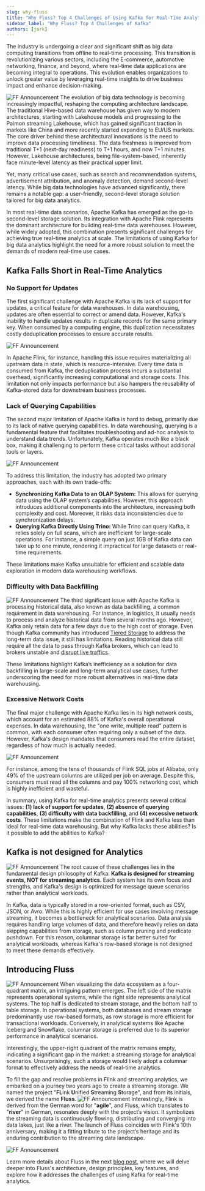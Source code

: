 ```yaml
---
slug: why-fluss
title: "Why Fluss? Top 4 Challenges of Using Kafka for Real-Time Analytics"
sidebar_label: "Why Fluss? Top 4 Challenges of Kafka"
authors: [jark]
---
```


The industry is undergoing a clear and significant shift as big data computing transitions from offline to real-time processing.
This transition is revolutionizing various sectors, including the E-commerce, automotive networking, finance, and beyond,
where real-time data applications are becoming integral to operations. This evolution enables organizations to unlock greater
value by leveraging real-time insights to drive business impact and enhance decision-making.

<!-- truncate -->

![FF Announcement](assets/why_fluss/img1.jpg)
The evolution of big data technology is becoming increasingly impactful, reshaping the computing architecture landscape.
The traditional Hive-based data warehouse has given way to modern architectures, starting with Lakehouse models and progressing
to the Paimon streaming Lakehouse, which has gained significant traction in markets like China and more recently started expanding to EU/US markets.
The core driver behind these architectural innovations is the need to improve data processing timeliness. The data freshness is improved from traditional
T+1 (next-day readiness) to T+1 hours, and now T+1 minutes. However, Lakehouse architectures, being file-system-based,
inherently face minute-level latency as their practical upper limit.

Yet, many critical use cases, such as search and recommendation systems, advertisement attribution, and anomaly detection, demand second-level latency.
While big data technologies have advanced significantly, there remains a notable gap: a user-friendly, second-level storage solution tailored for big data analytics.

In most real-time data scenarios, Apache Kafka has emerged as the go-to second-level storage solution. Its integration with Apache Flink represents the dominant architecture for building real-time data warehouses. However, while widely adopted, this combination presents significant challenges for achieving true real-time analytics at scale. The limitations of using Kafka for big data analytics highlight the need for a more robust solution to meet the demands of modern real-time use cases.

## Kafka Falls Short in Real-Time Analytics

### No Support for Updates

The first significant challenge with Apache Kafka is its lack of support for updates, a critical feature for data warehouses. In data warehousing, updates are often essential to correct or amend data. However, Kafka's inability to handle updates results in duplicate records for the same primary key. When consumed by a computing engine, this duplication necessitates costly deduplication processes to ensure accurate results.

![FF Announcement](assets/why_fluss/img2.jpg)

In Apache Flink, for instance, handling this issue requires materializing all upstream data in state, which is resource-intensive. Every time data is consumed from Kafka, the deduplication process incurs a substantial overhead, significantly increasing computational and storage costs. This limitation not only impacts performance but also hampers the reusability of Kafka-stored data for downstream business processes.

### Lack of Querying Capabilities

The second major limitation of Apache Kafka is hard to debug, primarily due to its lack of native querying capabilities. In data warehousing, querying is a fundamental feature that facilitates troubleshooting and ad-hoc analysis to understand data trends. Unfortunately, Kafka operates much like a black box, making it challenging to perform these critical tasks without additional tools or layers.

![FF Announcement](assets/why_fluss/img3.jpg)

To address this limitation, the industry has adopted two primary approaches, each with its own trade-offs:

- **Synchronizing Kafka Data to an OLAP System:** This allows for querying data using the OLAP system’s capabilities. However, this approach introduces additional components into the architecture, increasing both complexity and cost. Moreover, it risks data inconsistencies due to synchronization delays. 
- **Querying Kafka Directly Using Trino:** While Trino can query Kafka, it relies solely on full scans, which are inefficient for large-scale operations. For instance, a simple query on just 1GB of Kafka data can take up to one minute, rendering it impractical for large datasets or real-time requirements.

These limitations make Kafka unsuitable for efficient and scalable data exploration in modern data warehousing workflows.

### Difficulty with Data Backfilling

![FF Announcement](assets/why_fluss/img4.jpg)
The third significant issue with Apache Kafka is processing historical data, also known as data backfilling, a common requirement in data warehousing.
For instance, in logistics, it usually needs to process and analyze historical data from several months ago. However, Kafka only retain data for a few days due to the high cost of storage.
Even though Kafka community has introduced [Tiered Storage](https://cwiki.apache.org/confluence/display/KAFKA/KIP-405%3A+Kafka+Tiered+Storage) to address the long-term data issue, it still has limitations.
Reading historical data still require all the data to pass through Kafka brokers, which can lead to brokers unstable and [disrupt live traffics](https://www.warpstream.com/blog/tiered-storage-wont-fix-kafka#increased-complexity-and-operational-burden).

These limitations highlight Kafka’s inefficiency as a solution for data backfilling in large-scale and long-term analytical use cases, further underscoring the need for more robust alternatives in real-time data warehousing.

### Excessive Network Costs
The final major challenge with Apache Kafka lies in its high network costs, which account for an estimated 88% of Kafka's overall operational expenses. In data warehousing, the "one write, multiple read" pattern is common, with each consumer often requiring only a subset of the data. However, Kafka's design mandates that consumers read the entire dataset, regardless of how much is actually needed.

![FF Announcement](assets/why_fluss/img5.jpg)

For instance, among the tens of thousands of Flink SQL jobs at Alibaba, only 49% of the upstream columns are utilized per job on average. Despite this, consumers must read all the columns and pay 100% networking cost, which is highly inefficient and wasteful.

In summary, using Kafka for real-time analytics presents several critical issues: **(1) lack of support for updates**, **(2) absence of querying capabilities**, **(3) difficulty with data backfilling**, and **(4) excessive network costs**. These limitations make the combination of Flink and Kafka less than ideal for real-time data warehousing.
But why Kafka lacks these abilities? Is it possible to add the abilities to Kafka?

## Kafka is not designed for Analytics

![FF Announcement](assets/why_fluss/img6.jpg)
The root cause of these challenges lies in the fundamental design philosophy of Kafka: **Kafka is designed for streaming events, NOT for streaming analytics**. Each system has its own focus and strengths, and Kafka's design is optimized for message queue scenarios rather than analytical workloads.

In Kafka, data is typically stored in a row-oriented format, such as CSV, JSON, or Avro.
While this is highly efficient for use cases involving message streaming, it becomes a bottleneck for analytical scenarios.
Data analysis requires handling large volumes of data, and therefore heavily relies on data skipping capabilities from storage, such as column pruning and predicate pushdown.
For this reason, columnar storage is far better suited for analytical workloads, whereas Kafka's row-based storage is not designed to meet these demands effectively.

## Introducing Fluss

![FF Announcement](assets/why_fluss/img7.jpg)
When visualizing the data ecosystem as a four-quadrant matrix, an intriguing pattern emerges.
The left side of the matrix represents operational systems, while the right side represents analytical systems.
The top half is dedicated to stream storage, and the bottom half to table storage.
In operational systems, both databases and stream storage predominantly use row-based formats, as row storage is more efficient for transactional workloads. Conversely, in analytical systems like Apache Iceberg and Snowflake, columnar storage is preferred due to its superior performance in analytical scenarios.

Interestingly, the upper-right quadrant of the matrix remains empty, indicating a significant gap in the market: a streaming storage for analytical scenarios. Unsurprisingly, such a storage would likely adopt a columnar format to effectively address the needs of real-time analytics.

To fill the gap and resolve problems in Flink and streaming analytics, we embarked on a journey two years ago to create a streaming storage. We named the project "**FL**ink **U**nified **S**treaming **S**torage", and from its initials, we derived the name **Fluss**.
![FF Announcement](assets/why_fluss/img8.jpg)
Interestingly, Flink is derived from the German word for "**agile**", and Fluss, which translates to "**river**" in German, resonates deeply with the project’s vision.
It symbolizes the streaming data is continuously flowing, distributing and converging into data lakes, just like a river.
The launch of Fluss coincides with Flink's 10th anniversary, making it a fitting tribute to the project’s heritage and its enduring contribution to the streaming data landscape.

![FF Announcement](assets/why_fluss/img9.jpg)

Learn more details about Fluss in the next [blog post](/blog/fluss-intro/), where we will delve deeper into Fluss's architecture, design principles, key features, and explore how it addresses the challenges of using Kafka for real-time analytics.

